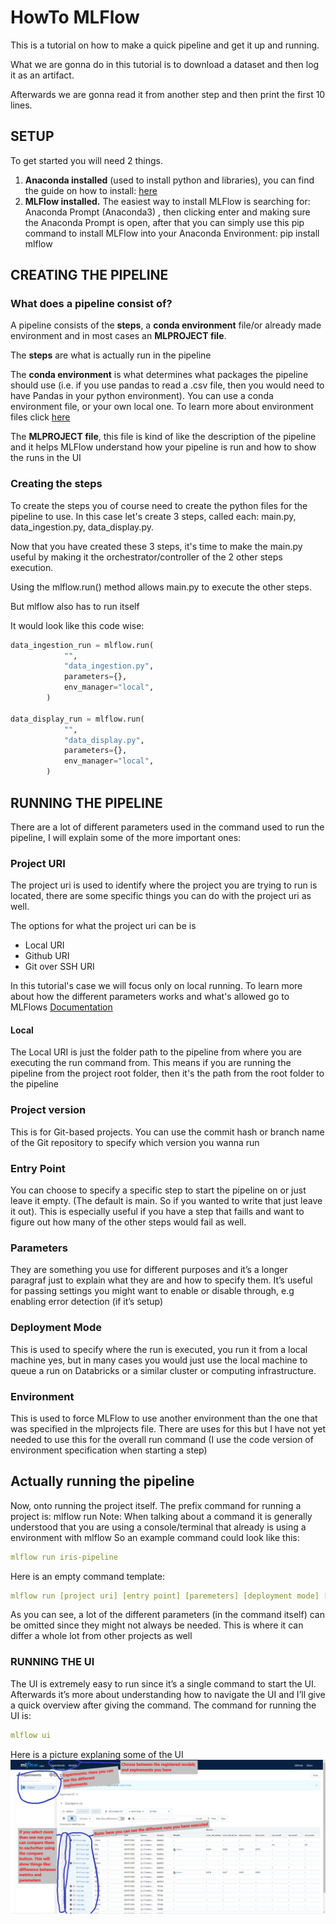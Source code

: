 # HowTo MLFlow

This is a tutorial on how to make a quick pipeline and get it up and running.

What we are gonna do in this tutorial is to download a dataset and then log it as an artifact.

Afterwards we are gonna read it from another step and then print the first 10 lines.

## SETUP

To get started you will need 2 things.

1. **Anaconda installed** (used to install python and libraries), you can find the guide on how to install: [here](https://www.datacamp.com/tutorial/installing-anaconda-windows)
2. **MLFlow installed.** The easiest way to install MLFlow is searching for: Anaconda Prompt (Anaconda3) , then clicking enter and making sure the Anaconda Prompt is open, after that you can simply use this pip command to install MLFlow into your Anaconda Environment: pip install mlflow

## CREATING THE PIPELINE

### What does a pipeline consist of?

A pipeline consists of the **steps**, a **conda environment** file/or already made environment and in most cases an **MLPROJECT file**.

The **steps** are what is actually run in the pipeline

The **conda environment** is what determines what packages the pipeline should use (i.e. if you use pandas to read a .csv file, then you would need to have Pandas in your python environment). You can use a conda environment file, or your own local one. To learn more about environment files click [here](https://blog.devgenius.io/using-conda-environments-for-python-all-you-need-to-know-2eb36e224d1c)

The **MLPROJECT file**, this file is kind of like the description of the pipeline and it helps MLFlow understand how your pipeline is run and how to show the runs in the UI

### Creating the steps

To create the steps you of course need to create the python files for the pipeline to use. In this case let's create 3 steps, called each: main.py, data_ingestion.py, data_display.py.

Now that you have created these 3 steps, it's time to make the main.py useful by making it the orchestrator/controller of the 2 other steps execution.

Using the mlflow.run() method allows main.py to execute the other steps.

But mlflow also has to run itself

It would look like this code wise:

```python
data_ingestion_run = mlflow.run(
            "",
            "data_ingestion.py",
            parameters={},
            env_manager="local",
        )

data_display_run = mlflow.run(
            "",
            "data_display.py",
            parameters={},
            env_manager="local",
        )
```

## RUNNING THE PIPELINE

There are a lot of different parameters used in the command used to run the pipeline, I will explain some of the more important ones:

### **Project URI**

The project uri is used to identify where the project you are trying to run is located, there are some specific things you can do with the project uri as well.

The options for what the project uri can be is

- Local URI
- Github URI
- Git over SSH URI

In this tutorial's case we will focus only on local running. To learn more about how the different parameters works and what's allowed go to MLFlows [Documentation](https://mlflow.org/docs/latest/projects.html#running-projects)

#### Local

The Local URI is just the folder path to the pipeline from where you are executing the run command from. This means if you are running the pipeline from the project root folder, then it's the path from the root folder to the pipeline

### **Project version**

This is for Git-based projects. You can use the commit hash or branch name of the Git repository to specify which version you wanna run

### **Entry Point**

You can choose to specify a specific step to start the pipeline on or just leave it empty. (The default is main. So if you wanted to write that just leave it out). This is especially useful if you have a step that faills and want to figure out how many of the other steps would fail as well.

### **Parameters**

They are something you use for different purposes and it’s a longer paragraf just to explain what they are and how to specify them. It’s useful for passing settings you might want to enable or disable through, e.g enabling error detection (if it’s setup)

### **Deployment Mode**

This is used to specify where the run is executed, you run it from a local machine yes, but in many cases you would just use the local machine to queue a run on Databricks or a similar cluster or computing infrastructure.

### **Environment**

This is used to force MLFlow to use another environment than the one that was specified in the mlprojects file. There are uses for this but I have not yet needed to use this for the overall run command (I use the code version of environment specification when starting a step)

## Actually running the pipeline

Now, onto running the project itself. The prefix command for running a project is: mlflow run
Note: When talking about a command it is generally understood that you are using a console/terminal that already is using a environment with mlflow
So an example command could look like this:

```yml
mlflow run iris-pipeline
```

Here is an empty command template:

```yml
mlflow run [project uri] [entry point] [paremeters] [deployment mode] [environment]
```

As you can see, a lot of the different parameters (in the command itself) can be omitted since they might not always be needed. This is where it can differ a whole lot from other projects as well

### RUNNING THE UI

The UI is extremely easy to run since it’s a single command to start the UI. Afterwards it’s more about understanding how to navigate the UI and I’ll give a quick overview after giving the command.
The command for running the UI is:

```yml
mlflow ui
```

Here is a picture explaning some of the UI
![alt text](UIshowcase.png)